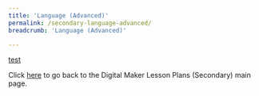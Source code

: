 ```yaml
---
title: 'Language (Advanced)'
permalink: /secondary-language-advanced/
breadcrumb: 'Language (Advanced)'

---
```



[test](/placeholder-secondary-language-advanced/)

Click [here](/in-schools/digital-maker/lesson-ideas-secondary/) to go back to the Digital Maker Lesson Plans (Secondary) main page.
